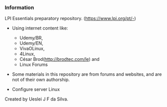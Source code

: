 ### Information

LPI Essentials preparatory repository. (https://www.lpi.org/pt/-)

- Using internet content like:
     - Udemy/BR, 
     - Udemy/EN,
     - VivaOLinux,
     - 4Linux,
     - César Brod(http://brodtec.com/le) and 
     - Linux Forums

- Some materials in this repository are from forums and websites, and are not of their own authorship.

- Configure server Linux

Created by Ueslei J F da Silva.


